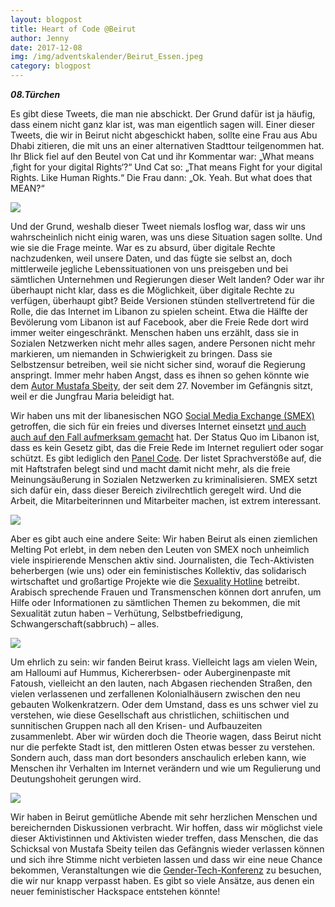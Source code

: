 ```yaml
---
layout: blogpost
title: Heart of Code @Beirut
author: Jenny
date: 2017-12-08
img: /img/adventskalender/Beirut_Essen.jpeg
category: blogpost
---
```


***08.Türchen***

Es gibt diese Tweets, die man nie abschickt. Der Grund dafür ist ja häufig, dass einem nicht ganz klar ist, was man eigentlich sagen will. Einer dieser Tweets, die wir in Beirut nicht abgeschickt haben, sollte eine Frau aus Abu Dhabi zitieren, die mit uns an einer alternativen Stadttour teilgenommen hat. Ihr Blick fiel auf den Beutel von Cat und ihr Kommentar war: „What means ‚fight for your digital Rights‘?“ Und Cat so: „That means Fight for your digital Rights. Like Human Rights.“ Die Frau dann: „Ok. Yeah. But what does that MEAN?“

![](/img/adventskalender/Beirut_Beutel.jpeg)

Und der Grund, weshalb dieser Tweet niemals losflog war, dass wir uns wahrscheinlich nicht einig waren, was uns diese Situation sagen sollte. Und wie sie die Frage meinte. War es zu absurd, über digitale Rechte nachzudenken, weil unsere Daten, und das fügte sie selbst an, doch mittlerweile jegliche Lebenssituationen von uns preisgeben und bei sämtlichen Unternehmen und Regierungen dieser Welt landen? Oder war ihr überhaupt nicht klar, dass es die Möglichkeit, über digitale Rechte zu verfügen, überhaupt gibt?
Beide Versionen stünden stellvertretend für die Rolle, die das Internet im Libanon zu spielen scheint. Etwa die Hälfte der Bevölerung vom Libanon ist auf Facebook, aber die Freie Rede dort wird immer weiter eingeschränkt. Menschen haben uns erzählt, dass sie in Sozialen Netzwerken nicht mehr alles sagen, andere Personen nicht mehr markieren, um niemanden in Schwierigkeit zu bringen. Dass sie Selbstzensur betreiben, weil sie nicht sicher sind, worauf die Regierung anspringt. Immer mehr haben Angst, dass es ihnen so gehen könnte wie dem [Autor Mustafa Sbeity](https://www.lbcgroup.tv/news/d/lebanon-news/348805/man-arrested-on-blasphemy-charges-turns-out-to-be/en), der seit dem 27. November im Gefängnis sitzt, weil er die Jungfrau Maria beleidigt hat.

Wir haben uns mit der libanesischen NGO [Social Media Exchange (SMEX)](https://smex.org/) getroffen, die sich für ein freies und diverses Internet einsetzt [und auch auch auf den Fall aufmerksam gemacht](https://smex.org/freemustafasbeity-with-the-detention-of-lebanese-poet-authorities-show-lack-of-grace/) hat. Der Status Quo im Libanon ist, dass es kein Gesetz gibt, das die Freie Rede im Internet reguliert oder sogar schützt. Es gibt lediglich den [Panel Code](https://internetlegislationatlas.org/#/countries/Lebanon/frameworks/content-regulation). Der listet Sprachverstöße auf, die mit Haftstrafen belegt sind und macht damit nicht mehr, als die freie Meinungsäußerung in Sozialen Netzwerken zu kriminalisieren. SMEX setzt sich dafür ein, dass dieser Bereich zivilrechtlich geregelt wird. Und die Arbeit, die Mitarbeiterinnen und Mitarbeiter machen, ist extrem interessant.

![](/img/adventskalender/Beirut_Dammeh1.jpeg)

Aber es gibt auch eine andere Seite: Wir haben Beirut als einen ziemlichen Melting Pot erlebt, in dem neben den Leuten von SMEX noch unheimlich viele inspirierende Menschen aktiv sind. Journalisten, die Tech-Aktivisten beherbergen (wie uns) oder ein feministisches Kollektiv, das solidarisch wirtschaftet und großartige Projekte wie die [Sexuality Hotline](http://www.theaproject.org/taxonomy/term/2) betreibt. Arabisch sprechende Frauen und Transmenschen können dort anrufen, um Hilfe oder Informationen zu sämtlichen Themen zu bekommen, die mit Sexualität zutun haben – Verhütung, Selbstbefriedigung, Schwangerschaft(sabbruch) – alles.

![](/img/adventskalender/Beirut_Dammeh2.jpeg)

Um ehrlich zu sein: wir fanden Beirut krass. Vielleicht lags am vielen Wein, am Halloumi auf Hummus, Kichererbsen- oder Auberginenpaste mit Fatoush, vielleicht an den lauten, nach Abgasen riechenden Straßen, den vielen verlassenen und zerfallenen Kolonialhäusern zwischen den neu gebauten Wolkenkratzern. Oder dem Umstand, dass es uns schwer viel zu verstehen, wie diese Gesellschaft aus christlichen, schiitischen und sunnitischen Gruppen nach all den Krisen- und Aufbauzeiten zusammenlebt. Aber wir würden doch die Theorie wagen, dass Beirut nicht nur die perfekte Stadt ist, den mittleren Osten etwas besser zu verstehen. Sondern auch, dass man dort besonders anschaulich erleben kann, wie Menschen ihr Verhalten im Internet verändern und wie um Regulierung und Deutungshoheit gerungen wird.

![](/img/adventskalender/Beirut_Dammeh3.jpeg)

Wir haben in Beirut gemütliche Abende mit sehr herzlichen Menschen und bereichernden Diskussionen verbracht. Wir hoffen, dass wir möglichst viele dieser Aktivistinnen und Aktivisten wieder treffen, dass Menschen, die das Schicksal von Mustafa Sbeity teilen das Gefängnis wieder verlassen können und sich ihre Stimme nicht verbieten lassen und dass wir eine neue Chance bekommen, Veranstaltungen wie die [Gender-Tech-Konferenz](https://gendertech.org/en/home/) zu besuchen, die wir nur knapp verpasst haben. Es gibt so viele Ansätze, aus denen ein neuer feministischer Hackspace entstehen könnte!
